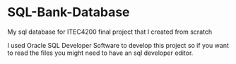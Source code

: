 # SQL-Bank-Database
My sql database for ITEC4200 final project that I created from scratch

I used Oracle SQL Developer Software to develop this project so if you want
to read the files you might need to have an sql developer editor.
